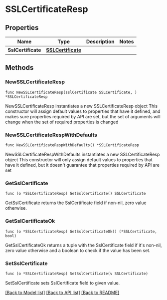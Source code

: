 # SSLCertificateResp

## Properties

Name | Type | Description | Notes
------------ | ------------- | ------------- | -------------
**SslCertificate** | [**SSLCertificate**](SSLCertificate.md) |  | 

## Methods

### NewSSLCertificateResp

`func NewSSLCertificateResp(sslCertificate SSLCertificate, ) *SSLCertificateResp`

NewSSLCertificateResp instantiates a new SSLCertificateResp object
This constructor will assign default values to properties that have it defined,
and makes sure properties required by API are set, but the set of arguments
will change when the set of required properties is changed

### NewSSLCertificateRespWithDefaults

`func NewSSLCertificateRespWithDefaults() *SSLCertificateResp`

NewSSLCertificateRespWithDefaults instantiates a new SSLCertificateResp object
This constructor will only assign default values to properties that have it defined,
but it doesn't guarantee that properties required by API are set

### GetSslCertificate

`func (o *SSLCertificateResp) GetSslCertificate() SSLCertificate`

GetSslCertificate returns the SslCertificate field if non-nil, zero value otherwise.

### GetSslCertificateOk

`func (o *SSLCertificateResp) GetSslCertificateOk() (*SSLCertificate, bool)`

GetSslCertificateOk returns a tuple with the SslCertificate field if it's non-nil, zero value otherwise
and a boolean to check if the value has been set.

### SetSslCertificate

`func (o *SSLCertificateResp) SetSslCertificate(v SSLCertificate)`

SetSslCertificate sets SslCertificate field to given value.



[[Back to Model list]](../README.md#documentation-for-models) [[Back to API list]](../README.md#documentation-for-api-endpoints) [[Back to README]](../README.md)


